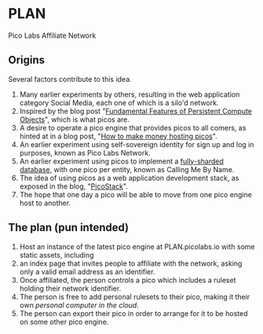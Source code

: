 # PLAN
Pico Labs Affiliate Network

## Origins
Several factors contribute to this idea.
1. Many earlier experiments by others, resulting in the web application category Social Media, each one of which is a silo'd network.
2. Inspired by the blog post "[Fundamental Features of Persistent Compute Objects](https://www.windley.com/archives/2013/10/fundamental_features_of_persistent_compute_objects.shtml)", which is what picos are.
3. A desire to operate a pico engine that provides picos to all comers, as hinted at in a blog post, "[How to make money hosting picos](https://picostack.blogspot.com/2023/06/how-to-make-money-hosting-picos.html)".
4. An earlier experiment using self-sovereign identity for sign up and log in purposes, known as Pico Labs Network.
5. An earlier experiment using picos to implement a [fully-sharded database](https://github.com/Picolab/fully-sharded-database), with one pico per entity, known as Calling Me By Name.
6. The idea of using picos as a web application development stack, as exposed in the blog, "[PicoStack](https://picostack.org/)".
7. The hope that one day a pico will be able to move from one pico engine host to another.

## The plan (pun intended)

1. Host an instance of the latest pico engine at PLAN.picolabs.io with some static assets, including
2. an index page that invites people to affiliate with the network, asking only a valid email address as an identifier.
3. Once affiliated, the person controls a pico which includes a ruleset holding their network identifier.
4. The person is free to add personal rulesets to their pico, making it their own _personal computer in the cloud_.
5. The person can export their pico in order to arrange for it to be hosted on some other pico engine.
